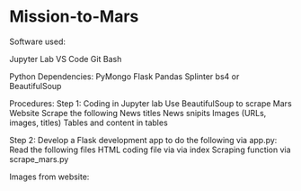 # Mission-to-Mars

Software used:

Jupyter Lab
VS Code
Git Bash

Python Dependencies:
PyMongo
Flask
Pandas
Splinter
bs4 or BeautifulSoup

Procedures:
Step 1: Coding in Jupyter lab
	Use BeautifulSoup to scrape Mars Website
	Scrape the following
		News titles
		News snipits
		Images (URLs, images, titles)
		Tables and content in tables

Step 2: Develop a Flask development app to do the following via app.py:
	Read the following files
		HTML coding file via via index
		Scraping function via scrape_mars.py


Images from website:



